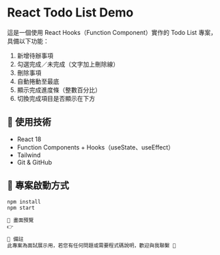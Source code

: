 # React Todo List Demo

這是一個使用 React Hooks（Function Component）實作的 Todo List 專案，具備以下功能：

1. 新增待辦事項
2. 勾選完成／未完成（文字加上刪除線）
3. 刪除事項
4. 自動捲動至最底
5. 顯示完成進度條（整數百分比）
6. 切換完成項目是否顯示在下方

## 🔧 使用技術

- React 18
- Function Components + Hooks（useState、useEffect）
- Tailwind
- Git & GitHub

## 🚀 專案啟動方式

```bash
npm install
npm start

📸 畫面預覽
👉

📝 備註
此專案為面試展示用，若您有任何問題或需要程式碼說明，歡迎與我聯繫 🙌